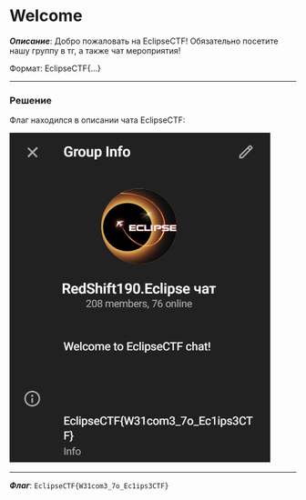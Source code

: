 # Welcome

***Описание***: Добро пожаловать на EclipseCTF! Обязательно посетите нашу группу в тг, а также чат мероприятия!

Формат: EclipseCTF{...}

---
### Решение

Флаг находился в описании чата EclipseCTF:

![ScreenShot](Assets/For_Tasks/Welcome-1.png)

---

***Флаг***: `EclipseCTF{W31com3_7o_Ec1ips3CTF}`




